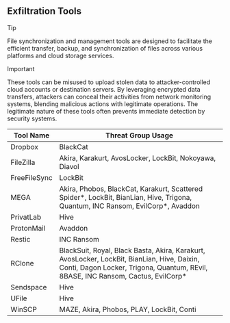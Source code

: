 ## Exfiltration Tools

> [!TIP]
> File synchronization and management tools are designed to facilitate the efficient transfer, backup, and synchronization of files across various platforms and cloud storage services. 

> [!IMPORTANT]
> These tools can be misused to upload stolen data to attacker-controlled cloud accounts or destination servers. By leveraging encrypted data transfers, attackers can conceal their activities from network monitoring systems, blending malicious actions with legitimate operations. The legitimate nature of these tools often prevents immediate detection by security systems.

| Tool Name | Threat Group Usage |
|---|---|
| Dropbox | BlackCat |
| FileZilla | Akira, Karakurt, AvosLocker, LockBit, Nokoyawa, Diavol |
| FreeFileSync | LockBit |
| MEGA | Akira, Phobos, BlackCat, Karakurt, Scattered Spider*, LockBit, BianLian, Hive, Trigona, Quantum, INC Ransom, EvilCorp*, Avaddon |
| PrivatLab | Hive |
| ProtonMail | Avaddon |
| Restic | INC Ransom |
| RClone | BlackSuit, Royal, Black Basta, Akira, Karakurt, AvosLocker, LockBit, BianLian, Hive, Daixin, Conti, Dagon Locker, Trigona, Quantum, REvil, 8BASE, INC Ransom, Cactus, EvilCorp* |
| Sendspace | Hive |
| UFile | Hive |
| WinSCP | MAZE, Akira, Phobos, PLAY, LockBit, Conti |
